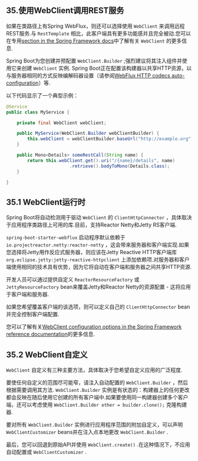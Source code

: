 ## 35.使用WebClient调用REST服务

如果在类路径上有Spring WebFlux，则还可以选择使用 `WebClient` 来调用远程REST服务.与 `RestTemplate` 相比，此客户端具有更多功能感并且完全被动.您可以在专用[section in the Spring Framework docs](https://docs.spring.io/spring/docs/5.1.2.RELEASE/spring-framework-reference/web-reactive.html#webflux-client)中了解有关 `WebClient` 的更多信息.

Spring Boot为您创建并预配置 `WebClient.Builder` ;强烈建议将其注入组件并使用它来创建 `WebClient` 实例. Spring Boot正在配置该构建器以共享HTTP资源，以与服务器相同的方式反映编解码器设置（请参阅[WebFlux HTTP codecs auto-configuration](boot-features-developing-web-applications.html#boot-features-webflux-httpcodecs)）等.

以下代码显示了一个典型示例：

```java
@Service
public class MyService {

	private final WebClient webClient;

	public MyService(WebClient.Builder webClientBuilder) {
		this.webClient = webClientBuilder.baseUrl("http://example.org").build();
	}

	public Mono<Details> someRestCall(String name) {
		return this.webClient.get().uri("/{name}/details", name)
						.retrieve().bodyToMono(Details.class);
	}

}
```

## 35.1 WebClient运行时

Spring Boot将自动检测用于驱动 `WebClient` 的 `ClientHttpConnector` ，具体取决于应用程序类路径上可用的库.目前，支持Reactor Netty和Jetty RS客户端.

`spring-boot-starter-webflux` 启动程序默认依赖于 `io.projectreactor.netty:reactor-netty` ，这会带来服务器和客户端实现.如果您选择将Jetty用作反应式服务器，则应该在Jetty Reactive HTTP客户端库 `org.eclipse.jetty:jetty-reactive-httpclient` 上添加依赖项.对服务器和客户端使用相同的技术具有优势，因为它将自动在客户端和服务器之间共享HTTP资源.

开发人员可以通过提供自定义 `ReactorResourceFactory` 或 `JettyResourceFactory`  bean来覆盖Jetty和Reactor Netty的资源配置 - 这将应用于客户端和服务器.

如果您希望覆盖客户端的该选项，则可以定义自己的 `ClientHttpConnector`  bean并完全控制客户端配置.

您可以了解有关[WebClient configuration options in the Spring Framework reference documentation](https://docs.spring.io/spring/docs/5.1.2.RELEASE/spring-framework-reference/web-reactive.html#webflux-client-builder)的更多信息.

## 35.2 WebClient自定义

`WebClient` 自定义有三种主要方法，具体取决于您希望自定义应用的广泛程度.

要使任何自定义的范围尽可能窄，请注入自动配置的 `WebClient.Builder` ，然后根据需要调用其方法.  `WebClient.Builder` 实例是有状态的：构建器上的任何更改都会反映在随后使用它创建的所有客户端中.如果要使用同一构建器创建多个客户端，还可以考虑使用 `WebClient.Builder other = builder.clone();` 克隆构建器.

要对所有 `WebClient.Builder` 实例进行应用程序范围的附加自定义，可以声明 `WebClientCustomizer`  beans并在注入点本地更改 `WebClient.Builder` .

最后，您可以回退到原始API并使用 `WebClient.create()` .在这种情况下，不应用自动配置或 `WebClientCustomizer` .

